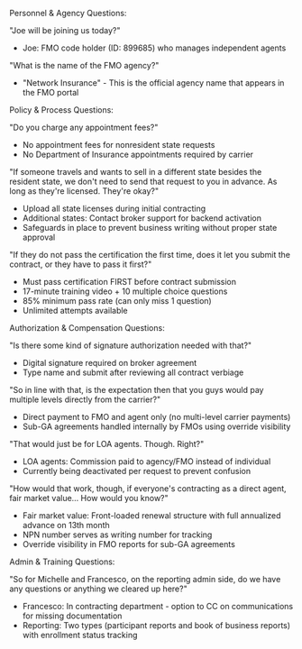 
  Personnel & Agency Questions:

  "Joe will be joining us today?"
  - Joe: FMO code holder (ID: 899685) who manages independent agents

  "What is the name of the FMO agency?"
  - "Network Insurance" - This is the official agency name that appears in the FMO portal

  Policy & Process Questions:

  "Do you charge any appointment fees?"
  - No appointment fees for nonresident state requests
  - No Department of Insurance appointments required by carrier

  "If someone travels and wants to sell in a different state besides the resident state, we don't need to send that request to you in advance. As long as they're licensed. 
  They're okay?"
  - Upload all state licenses during initial contracting
  - Additional states: Contact broker support for backend activation
  - Safeguards in place to prevent business writing without proper state approval

  "If they do not pass the certification the first time, does it let you submit the contract, or they have to pass it first?"
  - Must pass certification FIRST before contract submission
  - 17-minute training video + 10 multiple choice questions
  - 85% minimum pass rate (can only miss 1 question)
  - Unlimited attempts available

  Authorization & Compensation Questions:

  "Is there some kind of signature authorization needed with that?"
  - Digital signature required on broker agreement
  - Type name and submit after reviewing all contract verbiage

  "So in line with that, is the expectation then that you guys would pay multiple levels directly from the carrier?"
  - Direct payment to FMO and agent only (no multi-level carrier payments)
  - Sub-GA agreements handled internally by FMOs using override visibility

  "That would just be for LOA agents. Though. Right?"
  - LOA agents: Commission paid to agency/FMO instead of individual
  - Currently being deactivated per request to prevent confusion

  "How would that work, though, if everyone's contracting as a direct agent, fair market value… How would you know?"
  - Fair market value: Front-loaded renewal structure with full annualized advance on 13th month
  - NPN number serves as writing number for tracking
  - Override visibility in FMO reports for sub-GA agreements

  Admin & Training Questions:

  "So for Michelle and Francesco, on the reporting admin side, do we have any questions or anything we cleared up here?"
  - Francesco: In contracting department - option to CC on communications for missing documentation
  - Reporting: Two types (participant reports and book of business reports) with enrollment status tracking
